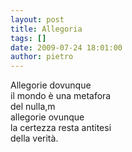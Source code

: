 ```yaml
---
layout: post
title: Allegoria
tags: []
date: 2009-07-24 18:01:00
author: pietro
---
```

Allegorie dovunque<br/>il mondo è una metafora<br/>del nulla,m<br/>allegorie ovunque<br/>la certezza resta antitesi<br/>della verità.
